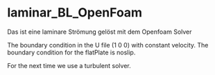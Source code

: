 # laminar_BL_OpenFoam
Das ist eine laminare Strömung gelöst mit dem Openfoam Solver

The boundary condition in the U file (1 0 0) with constant velocity.
The boundary condition for the flatPlate is noslip.


For the next time we use a turbulent solver.
